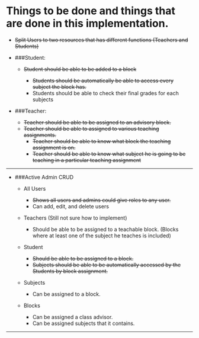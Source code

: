 # Things to be done and things that are done in this implementation.

* ~~Split Users to two resources that has different functions (Teachers and Students)~~

* ###Student:

  * ~~Student should be able to be added to a block~~

    * ~~Students should be automatically be able to access every subject the block has.~~
    * Students should be able to check their final grades for each subjects

* ###Teacher: 
  
  * ~~Teacher should be able to be assigned to an advisory block.~~
  * ~~Teacher should be able to assigned to various teaching assignments.~~
    * ~~Teacher should be able to know what block the teaching assignment is on.~~
    * ~~Teacher should be able to know what subject he is going to be teaching in a particular teaching assignment~~

---

* ###Active Admin CRUD

  * All Users
    * ~~Shows all users and admins could give roles to any user.~~
    * Can add, edit, and delete users
  
  * Teachers (Still not sure how to implement)
    * Should be able to be assigned to a teachable block. (Blocks where at least one of the subject he teaches is included)

  * Student
    * ~~Should be able to be assigned to a block.~~
    * ~~Subjects should be able to be automatically accessed by the Students by block assignment.~~
  
  * Subjects
    * Can be assigned to a block.
  * Blocks
    * Can be assigned a class advisor.
    * Can be assigned subjects that it contains.

---
